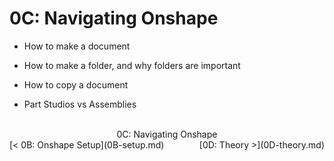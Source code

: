 <style>
.right{
    float:right;
}
.center{
    text-align:center;
}

.left{
    float:left;
}
</style>

# 0C: Navigating Onshape

- How to make a document

- How to make a folder, and why folders are important

- How to copy a document

- Part Studios vs Assemblies


<br>
<center>0C: Navigating Onshape</center> 
<span class="left">[< 0B: Onshape Setup](0B-setup.md)</span> <span class="right">[0D: Theory >](0D-theory.md)</span>
<br>
<br>